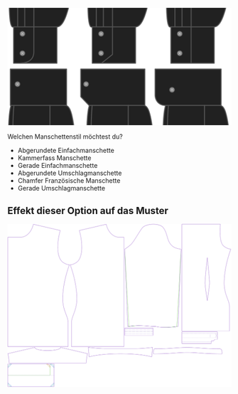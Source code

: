 ![Manschettenstil](cuffstyle.svg)

Welchen Manschettenstil möchtest du?

 - Abgerundete Einfachmanschette
 - Kammerfass Manschette
 - Gerade Einfachmanschette
 - Abgerundete Umschlagmanschette
 - Chamfer Französische Manschette
 - Gerade Umschlagmanschette


## Effekt dieser Option auf das Muster
![Dieses Bild zeigt den Effekt dieser Option, indem es mehrere Varianten überlagert, die einen anderen Wert für diese Option haben](simon_cuffstyle_sample.svg "Effekt dieser Option auf das Muster")